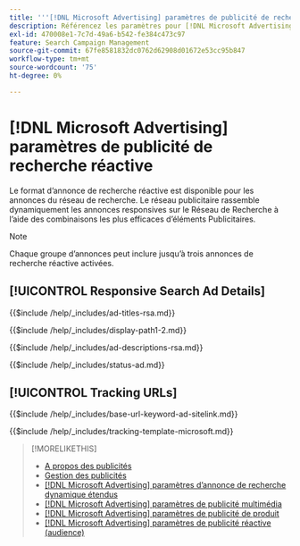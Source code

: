 ```yaml
---
title: '''[!DNL Microsoft Advertising] paramètres de publicité de recherche réactive'
description: Référencez les paramètres pour [!DNL Microsoft Advertising] annonces de recherche réactive.
exl-id: 470008e1-7c7d-49a6-b542-fe384c473c97
feature: Search Campaign Management
source-git-commit: 67fe8581832dc0762d62908d01672e53cc95b847
workflow-type: tm+mt
source-wordcount: '75'
ht-degree: 0%

---
```


# [!DNL Microsoft Advertising] paramètres de publicité de recherche réactive

Le format d’annonce de recherche réactive est disponible pour les annonces du réseau de recherche. Le réseau publicitaire rassemble dynamiquement les annonces responsives sur le Réseau de Recherche à l’aide des combinaisons les plus efficaces d’éléments Publicitaires.

>[!NOTE]
>
>Chaque groupe d’annonces peut inclure jusqu’à trois annonces de recherche réactive activées.

## [!UICONTROL Responsive Search Ad Details]

<!-- **[!UICONTROL Ad Titles]:** -->

{{$include /help/_includes/ad-titles-rsa.md}}

<!-- **[!UICONTROL Display Path 1]**, **[!UICONTROL Display Path 2]:** -->

{{$include /help/_includes/display-path1-2.md}}

<!-- **[!UICONTROL Ad Descriptions]:** -->

{{$include /help/_includes/ad-descriptions-rsa.md}}

<!-- **[!UICONTROL Status]:** -->

{{$include /help/_includes/status-ad.md}}

## [!UICONTROL Tracking URLs]

<!-- **[!UICONTROL Base URl]:** -->

{{$include /help/_includes/base-url-keyword-ad-sitelink.md}}

<!-- **[!UICONTROL Tracking Template]:** -->

{{$include /help/_includes/tracking-template-microsoft.md}}


>[!MORELIKETHIS]
>
>* [A propos des publicités](ad-about.md)
>* [Gestion des publicités](ad-manage.md)
>* [[!DNL Microsoft Advertising] paramètres d’annonce de recherche dynamique étendus](ad-settings-microsoft-dsa.md)
>* [[!DNL Microsoft Advertising] paramètres de publicité multimédia](ad-settings-microsoft-multimedia.md)
>* [[!DNL Microsoft Advertising] paramètres de publicité de produit](ad-settings-microsoft-product.md)
>* [[!DNL Microsoft Advertising] paramètres de publicité réactive (audience)](ad-settings-microsoft-responsive.md)
